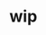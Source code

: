 <script setup>
import VPNavBarSearch from 'vitepress/dist/client/theme-default/components/VPNavBarSearch.vue'
</script>

# wip

<VPNavBarSearch class="search w-1/2" />
